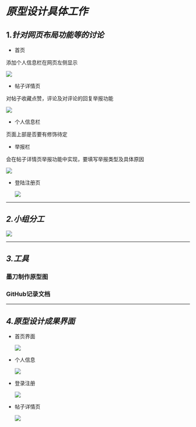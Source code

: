 # ***原型设计具体工作***



## 1.*针对网页布局功能等的讨论*

+ 首页

添加个人信息栏在网页左侧显示

<img src="https://github.com/Aich-Ying/softaware-enginerning/blob/master/img/%E7%BD%91%E7%AB%99%E8%8D%89%E5%9B%BE_%E9%A6%96%E9%A1%B5%E8%BE%83%E4%B8%BA%E7%B2%BE%E8%87%B4%E7%89%88.jpg"/>

+ 帖子详情页

对帖子收藏点赞，评论及对评论的回复举报功能

<img src="https://github.com/Aich-Ying/softaware-enginerning/blob/master/img/%E7%BD%91%E7%AB%99%E8%8D%89%E5%9B%BE_%E5%B8%96%E5%AD%90%E8%AF%A6%E6%83%85%E8%BE%83%E4%B8%BA%E7%B2%BE%E8%87%B4%E7%89%88.jpg"/>

+ 个人信息栏

页面上部是否要有修饰待定

+ 举报栏

会在帖子详情页举报功能中实现，要填写举报类型及具体原因

<img src="https://github.com/Aich-Ying/softaware-enginerning/blob/master/img/%E7%BD%91%E7%AB%99%E8%8D%89%E5%9B%BE_%E4%B8%AA%E4%BA%BA%E4%BF%A1%E6%81%AF%E5%8F%8A%E4%B8%BE%E6%8A%A5%E5%BC%B9%E6%A1%86.jpg"/>

+ 登陆注册页

  <img src="https://github.com/Aich-Ying/softaware-enginerning/blob/master/img/%E7%BD%91%E7%AB%99%E8%8D%89%E5%9B%BE_%E7%99%BB%E5%BD%95%E6%B3%A8%E5%86%8C.jpg"/>

---



## *2.小组分工*

<img src="C:\Users\Aich\Desktop\软工\img\9.7\分工.png"/>

----



## *3.工具*

### 墨刀制作原型图

### GitHub记录文档

-----



## *4.原型设计成果界面*

+ 首页界面

  <img src="https://github.com/Aich-Ying/softaware-enginerning/blob/master/img/%E9%A6%96%E9%A1%B5.png"/>
+ 个人信息

  <img src="https://github.com/Aich-Ying/softaware-enginerning/blob/master/img/%E4%B8%AA%E4%BA%BA%E4%BF%A1%E6%81%AF.png"/>
+ 登录注册

  <img src="https://github.com/Aich-Ying/softaware-enginerning/blob/master/img/%E7%99%BB%E5%BD%95%E6%B3%A8%E5%86%8C.png"/>

+ 帖子详情页

  <img src="https://github.com/Aich-Ying/softaware-enginerning/blob/master/img/%E5%B8%96%E5%AD%90%E8%AF%A6%E6%83%85%E9%A1%B5.png"/>















